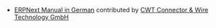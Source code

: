 - [ERPNext Manual in German](http://nbnextlinks/docs/user/manual/de/) contributed by [CWT Connector & Wire Technology GmbH](http://www.cwt-assembly.com/)
